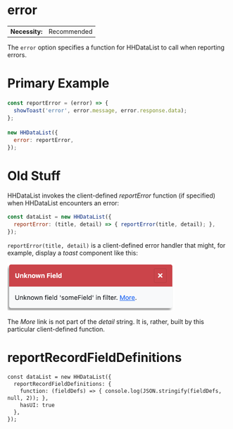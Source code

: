 # error

<table class="options-table">
  <tr><th>Necessity:</th><td>Recommended</td></tr>
</table>

The `error` option specifies a function for HHDataList to call when reporting errors.

# Primary Example

``` js nonum
const reportError = (error) => {
  showToast('error', error.message, error.response.data);
};
 
new HHDataList({
  error: reportError,
});
```

# Old Stuff

HHDataList invokes the client-defined *reportError* function (if specified) when HHDataList encounters an error:

``` js nonum
const dataList = new HHDataList({
  reportError: (title, detail) => { reportError(title, detail); },
});
```

`reportError(title, detail)` is a client-defined error handler that might, for example, display a *toast* component like this:

<p><img src="report-error.png" class="img-fluid d-block" width=380 loading="lazy"></p>

The *More* link is not part of the *detail* string. It is, rather, built by this particular client-defined function.

# reportRecordFieldDefinitions

``` nonum
const dataList = new HHDataList({
  reportRecordFieldDefinitions: {
    function: (fieldDefs) => { console.log(JSON.stringify(fieldDefs, null, 2)); },
    hasUI: true
  },
});
```